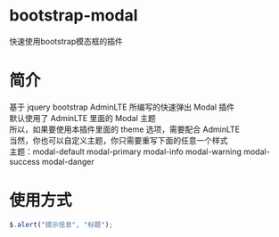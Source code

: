 # bootstrap-modal
快速使用bootstrap模态框的插件
# 简介

基于 jquery bootstrap AdminLTE 所编写的快速弹出 Modal 插件<br />
默认使用了 AdminLTE 里面的 Modal 主题<br />
所以，如果要使用本插件里面的 theme 选项，需要配合 AdminLTE <br />
当然，你也可以自定义主题，你只需要重写下面的任意一个样式<br />
主题：modal-default modal-primary modal-info modal-warning modal-success modal-danger
# 使用方式

``` javascript
$.alert("提示信息", "标题");
```
